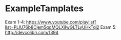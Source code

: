 # ExampleTamplates

Exam 1-4: https://www.youtube.com/playlist?list=PLIU76b8Cjem5qdMQLXiIwGLTLyUHkTqi2
Exam 5: http://devcolibri.com/1394
